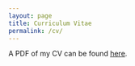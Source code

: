 ```yaml
---
layout: page
title: Curriculum Vitae
permalink: /cv/
---
```


A PDF of my CV can be found [here](/assets/jacobscv.pdf).
